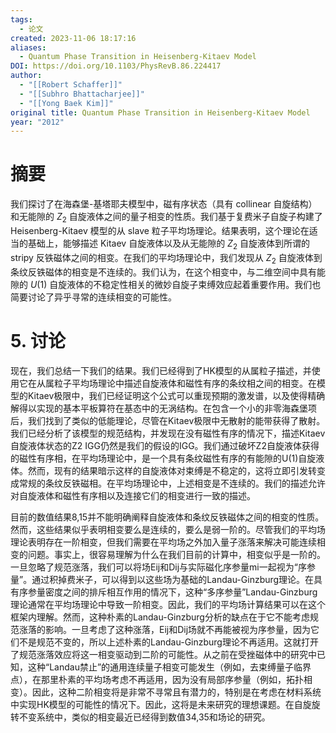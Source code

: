 ```yaml
---
tags:
  - 论文
created: 2023-11-06 18:17:16
aliases:
  - Quantum Phase Transition in Heisenberg-Kitaev Model
DOI: https://doi.org/10.1103/PhysRevB.86.224417
author:
  - "[[Robert Schaffer]]"
  - "[[Subhro Bhattacharjee]]"
  - "[[Yong Baek Kim]]"
original title: Quantum Phase Transition in Heisenberg-Kitaev Model
year: "2012"
---
```


# 摘要

我们探讨了在海森堡-基塔耶夫模型中，磁有序状态（具有 collinear 自旋结构）和无能隙的 $Z_2$ 自旋液体之间的量子相变的性质。我们基于复费米子自旋子构建了 Heisenberg-Kitaev 模型的从 slave 粒子平均场理论。结果表明，这个理论在适当的基础上，能够描述 Kitaev 自旋液体以及从无能隙的 $Z_2$ 自旋液体到所谓的 stripy 反铁磁体之间的相变。在我们的平均场理论中，我们发现从 $Z_2$ 自旋液体到条纹反铁磁体的相变是不连续的。我们认为，在这个相变中，与二维空间中具有能隙的 $U(1)$ 自旋液体的不稳定性相关的微妙自旋子束缚效应起着重要作用。我们也简要讨论了异乎寻常的连续相变的可能性。

# 5. 讨论

现在，我们总结一下我们的结果。我们已经得到了HK模型的从属粒子描述，并使用它在从属粒子平均场理论中描述自旋液体和磁性有序的条纹相之间的相变。在模型的Kitaev极限中，我们已经证明这个公式可以重现预期的激发谱，以及使得精确解得以实现的基本平板算符在基态中的无涡结构。在包含一个小的非零海森堡项后，我们找到了类似的低能理论，尽管在Kitaev极限中无散射的能带获得了散射。我们已经分析了该模型的规范结构，并发现在没有磁性有序的情况下，描述Kitaev自旋液体状态的Z2 IGG仍然是我们的假设的IGG。我们通过破坏Z2自旋液体获得的磁性有序相，在平均场理论中，是一个具有条纹磁性有序的有能隙的U(1)自旋液体。然而，现有的结果暗示这样的自旋液体对束缚是不稳定的，这将立即引发转变成常规的条纹反铁磁相。在平均场理论中，上述相变是不连续的。我们的描述允许对自旋液体和磁性有序相以及连接它们的相变进行一致的描述。

目前的数值结果8,15并不能明确阐释自旋液体和条纹反铁磁体之间的相变的性质。然而，这些结果似乎表明相变要么是连续的，要么是弱一阶的。尽管我们的平均场理论表明存在一阶相变，但我们需要在平均场之外加入量子涨落来解决可能连续相变的问题。事实上，很容易理解为什么在我们目前的计算中，相变似乎是一阶的。一旦忽略了规范涨落，我们可以将场Eij和Dij与实际磁化序参量mi一起视为“序参量”。通过积掉费米子，可以得到以这些场为基础的Landau-Ginzburg理论。在具有序参量密度之间的排斥相互作用的情况下，这种“多序参量”Landau-Ginzburg理论通常在平均场理论中导致一阶相变。因此，我们的平均场计算结果可以在这个框架内理解。然而，这种朴素的Landau-Ginzburg分析的缺点在于它不能考虑规范涨落的影响。一旦考虑了这种涨落，Eij和Dij场就不再能被视为序参量，因为它们不是规范不变的，所以上述朴素的Landau-Ginzburg理论不再适用。这就打开了规范涨落效应将这一相变驱动到二阶的可能性。从之前在受挫磁体中的研究中已知，这种“Landau禁止”的通用连续量子相变可能发生（例如，去束缚量子临界点），在那里朴素的平均场考虑不再适用，因为没有局部序参量（例如，拓扑相变）。因此，这种二阶相变将是非常不寻常且有潜力的，特别是在考虑在材料系统中实现HK模型的可能性的情况下。因此，这将是未来研究的理想课题。在自旋旋转不变系统中，类似的相变最近已经得到数值34,35和场论的研究。

